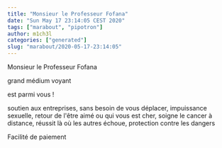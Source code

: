 ```yaml
---
title: "Monsieur le Professeur Fofana"
date: "Sun May 17 23:14:05 CEST 2020"
tags: ["marabout", "pipotron"]
author: m1ch3l
categories: ["generated"]
slug: "marabout/2020-05-17-23:14:05"
---
```


Monsieur le Professeur Fofana

grand médium voyant

est parmi vous !

soutien aux entreprises, sans besoin de vous déplacer, impuissance sexuelle, retour de l'être aimé ou qui vous est cher, soigne le cancer à distance, réussit là où les autres échoue, protection contre les dangers

Facilité de paiement

